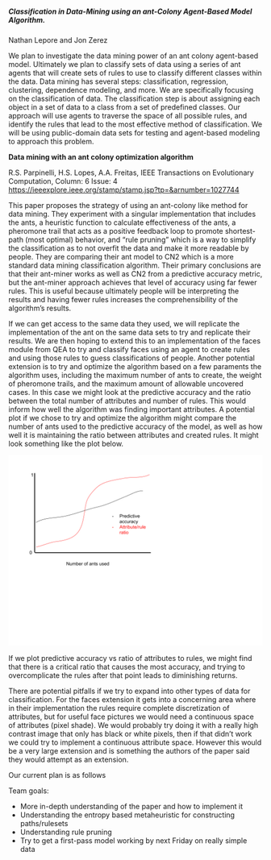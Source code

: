 ##### Classification in Data-Mining using an ant-Colony Agent-Based Model Algorithm. 
 
Nathan Lepore and Jon Zerez
 
We plan to investigate the data mining power of an ant colony agent-based model. 
Ultimately we plan to classify sets of data using a series of ant agents that will 
create sets of rules to use to classify different classes within the data. Data mining 
has several steps: classification, regression, clustering, dependence modeling, and more. 
We are specifically focusing on the classification of data. The classification step 
is about assigning each object in a set of data to a class from a set of predefined classes.
Our approach will use agents to traverse the space of all possible rules, and identify the rules 
that lead to the most effective method of classification. 
We will be using public-domain data sets for testing and agent-based modeling to approach this problem. 
 
**Data mining with an ant colony optimization algorithm**

R.S. Parpinelli, H.S. Lopes, A.A. Freitas, IEEE Transactions on Evolutionary Computation, Column: 6 Issue: 4 
https://ieeexplore.ieee.org/stamp/stamp.jsp?tp=&arnumber=1027744

This paper proposes the strategy of using an ant-colony like method for data mining.
They experiment with a singular implementation that includes the ants, a heuristic function
to calculate effectiveness of the ants, a pheromone trail that acts as a positive feedback loop 
to promote shortest-path (most optimal) behavior, and “rule pruning” which is a way to simplify 
the classification as to not overfit the data and make it more readable by people. 
They are comparing their ant model to CN2 which is a more standard data mining classification algorithm. 
Their primary conclusions are that their ant-miner works as well as CN2 from a predictive accuracy metric, 
but the ant-miner approach achieves that level of accuracy using far fewer rules. 
This is useful because ultimately people will be interpreting the results and having fewer rules increases the 
comprehensibility of the algorithm’s results. 
 
If we can get access to the same data they used, we will replicate the implementation of the ant on the same data sets
to try and replicate their results. We are then hoping to extend this to an implementation of the faces module from QEA
to try and classify faces using an agent to create rules and using those rules to guess classifications of people. 
Another potential extension is to try and optimize the algorithm based on a few paraments the algorithm uses, 
including the maximum number of ants to create, the weight of pheromone trails, and the maximum amount of allowable uncovered cases.
In this case we might look at the predictive accuracy and the ratio between the total number of attributes and number of rules. 
This would inform how well the algorithm was finding important attributes.
A potential plot if we chose to try and optimize the algorithm might compare the number of ants used to the predictive accuracy
of the model, as well as how well it is maintaining the ratio between attributes and created rules. 
It might look something like the plot below.

![](pp2_potentialplot.png)

If we plot predictive accuracy vs ratio of attributes to rules, we might find that there is a critical ratio that causes
the most accuracy, and trying to overcomplicate the rules after that point leads to diminishing returns.  
 
There are potential pitfalls if we try to expand into other types of data for classification.
For the faces extension it gets into a concerning area where in their implementation the rules require complete
discretization of attributes,  but for useful face pictures we would need a continuous space of attributes (pixel shade).
We would probably try doing it with a really high contrast image that only has black or white pixels, 
then if that didn’t work we could try to implement a continuous attribute space.
However this would be a very large extension and is something the authors of the paper said they would attempt as an extension. 
 
Our current plan is as follows

Team goals: 
- More in-depth understanding of the paper and how to implement it
- Understanding the entropy based metaheuristic for constructing paths/rulesets
- Understanding rule pruning
- Try to get a first-pass model working by next Friday on really simple data
	
